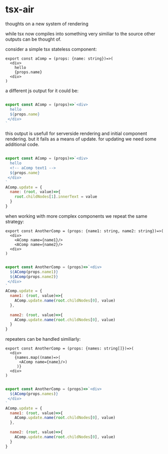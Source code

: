 # tsx-air
thoughts on a new system of rendering


while tsx now compiles into something very similiar to the source other outputs can be thought of.

consider a simple tsx stateless component:

```tsx
export const aComp = (props: {name: string})=>(
  <div>
    hello
    {props.name}
  <div>
)
```

a different js output for it could be:

```js

export const AComp = (props)=>`<div>
  hello
  ${props.name}
 </div>
`
```

this output is usefull for serverside rendering and initial component rendering. but it fails as a means of update.
for updating we need some additional code.



```js

export const AComp = (props)=>`<div>
  hello
  <!-- aComp text1 -->
  ${props.name}
 </div>
`
AComp.update = {
  name: (root, value)=>{
    root.childNodes[1].innerText = value
  }
}
```

when working with more complex components we repeat the same strategy:


```tsx
export const AnotherComp = (props: {name1: string, name2: string})=>(
  <div>
    <AComp name={name1}/>
    <AComp name={name2}/>
  <div>
)
```

```js

export const AnotherComp = (props)=>`<div>
  ${AComp(props.name1)}
  ${AComp(props.name2)}
 </div>
`
AComp.update = {
  name1: (root, value)=>{
    AComp.update.name(root.childNodes[0], value)
  },
  
  name2: (root, value)=>{
    AComp.update.name(root.childNodes[0], value)
  }
}
```




repeaters can be handled similiarly:


```tsx
export const AnotherComp = (props: {names: string[]})=>(
  <div>
    {names.map((name)=>(
      <AComp name={name}/>)
     )}
  <div>
)
```

```js

export const AnotherComp = (props)=>`<div>
  ${AComp(props.names)}
 </div>
`
AComp.update = {
  name1: (root, value)=>{
    AComp.update.name(root.childNodes[0], value)
  },
  
  name2: (root, value)=>{
    AComp.update.name(root.childNodes[0], value)
  }
}
```

